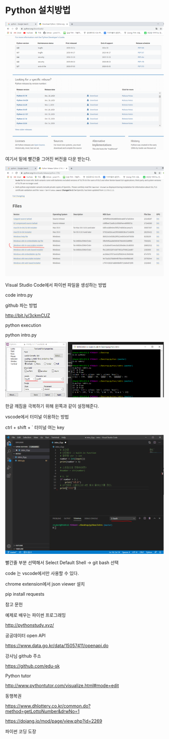 # Python 설치방법





![image-20200605101914666](images/image-20200605101914666.png)



여기서 밑에 빨간줄 그어진 버전을 다운 받는다.

![image-20200605101951868](images/image-20200605101951868.png)

Visual Studio Code에서 파이썬 파일을 생성하는 방법

code intro.py

github 파는 방법





http://bit.ly/3ckmCUZ

python execution

python intro.py





![image-20200605112947947](images/image-20200605112947947.png)

한글 깨짐을 극복하기 위해 왼쪽과 같이 설정해준다.



vscode에서 터미널 이용하는 방법



ctrl + shift + ` 터미널 여는 key



![image-20200605132655697](images/image-20200605132655697.png)

빨간줄 부분 선택해서 Select Default Shell -> git bash 선택



code 는 vscode에서만 사용할 수 있다.

chrome extension에서 json viewer 설치



pip install requests





참고 문헌

예제로 배우는 파이썬 프로그래밍

http://pythonstudy.xyz/

공공데이터 open API

https://www.data.go.kr/data/15057411/openapi.do

강사님 github 주소

https://github.com/edu-sk

Python tutor

http://www.pythontutor.com/visualize.html#mode=edit

동행복권

https://www.dhlottery.co.kr/common.do?method=getLottoNumber&drwNo=1



https://dojang.io/mod/page/view.php?id=2269

파이썬 코딩 도장











